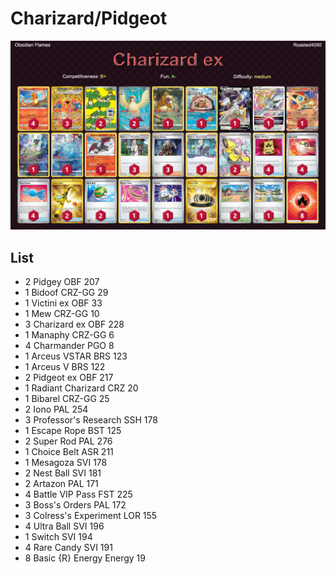 # Charizard/Pidgeot

![decklist](../../!Images/Standard/6BST-OBF/Charizard-Arceus.PNG)

## List
* 2 Pidgey OBF 207
* 1 Bidoof CRZ-GG 29
* 1 Victini ex OBF 33
* 1 Mew CRZ-GG 10
* 3 Charizard ex OBF 228
* 1 Manaphy CRZ-GG 6
* 4 Charmander PGO 8
* 1 Arceus VSTAR BRS 123
* 1 Arceus V BRS 122
* 2 Pidgeot ex OBF 217
* 1 Radiant Charizard CRZ 20
* 1 Bibarel CRZ-GG 25
* 2 Iono PAL 254
* 3 Professor's Research SSH 178
* 1 Escape Rope BST 125
* 2 Super Rod PAL 276
* 1 Choice Belt ASR 211
* 1 Mesagoza SVI 178
* 2 Nest Ball SVI 181
* 2 Artazon PAL 171
* 4 Battle VIP Pass FST 225
* 3 Boss's Orders PAL 172
* 3 Colress's Experiment LOR 155
* 4 Ultra Ball SVI 196
* 1 Switch SVI 194
* 4 Rare Candy SVI 191
* 8 Basic {R} Energy Energy 19
